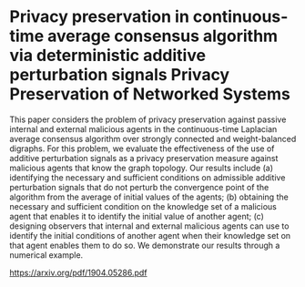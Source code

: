 # Privacy preservation in continuous-time average consensus algorithm via deterministic additive perturbation signals Privacy Preservation of Networked Systems

This paper considers the problem of privacy preservation against passive internal and external malicious agents in the continuous-time Laplacian average consensus algorithm over strongly connected and weight-balanced digraphs. For this problem, we evaluate the effectiveness of the use of additive perturbation signals as a privacy preservation measure against malicious agents that know the graph topology. Our results include (a) identifying the necessary and sufficient conditions on admissible additive perturbation signals that do not perturb the convergence point of the algorithm from the average of initial values of the agents; (b) obtaining the necessary and sufficient condition on the knowledge set of a malicious agent that enables it to identify the initial value of another agent; (c) designing observers that internal and external malicious agents can use to identify the initial conditions of another agent when their knowledge set on that agent enables them to do so. We demonstrate our results through a numerical example.

https://arxiv.org/pdf/1904.05286.pdf
